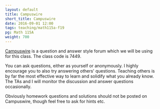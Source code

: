 ```yaml
---
layout: default
title: Campuswire
short_title: Campuswire
date: 2016-09-01 12:00
tags: teaching/math115a-f19
pg: Math 115A
weight: 700
---
```


[Campuswire][] is a question and answer style forum which we will be using for this class. The class code is 7449.

You can ask questions, either as yourself or anonymously. I highly encourage you to also try answering others' questions. Teaching others is by far the most effective way to learn and solidify what you already know. The TAs and I will monitor the discussion and answer questions occasionally. 

Obviously homework questions and solutions should not be posted on Campuswire, though feel free to ask for hints etc.

[Campuswire]: https://campuswire.com/p/G153A59D4
